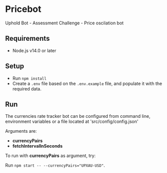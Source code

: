 # Pricebot
Uphold Bot - Assessment Challenge - Price oscilation bot

## Requirements

- Node.js v14.0 or later

## Setup

- Run `npm install` 
- Create a `.env` file based on the `.env.example` file, and populate it with the required data.

## Run

The currencies rate tracker bot can be configured from command line, environment variables or a file located at 'src/config/config.json'

Arguments are:
- **currencyPairs**
- **fetchIntervalInSeconds**

To run with **currencyPairs** as argument, try:

Run `npm start -- --currencyPairs="UPXAU-USD"`.